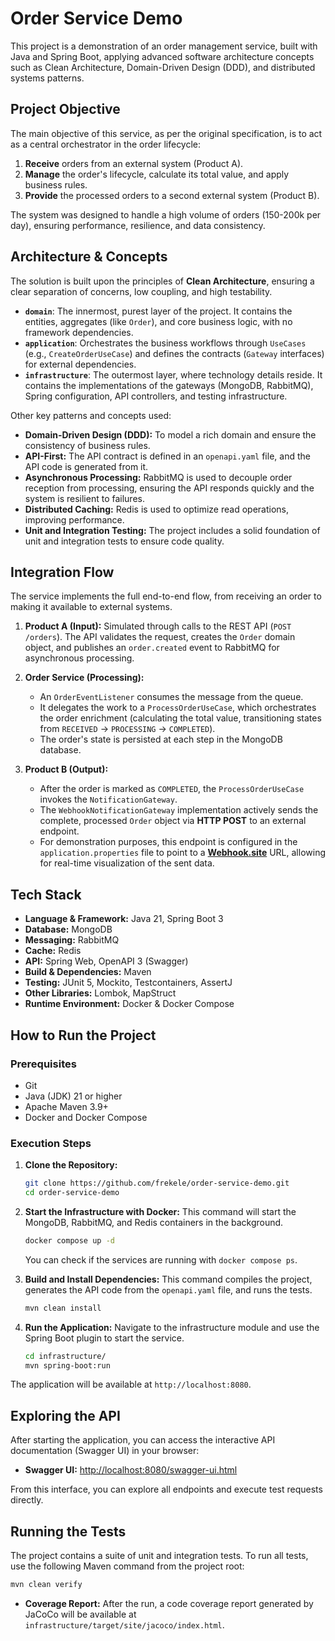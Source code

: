 # Order Service Demo

This project is a demonstration of an order management service, built with Java and Spring Boot, applying advanced software architecture concepts such as Clean Architecture, Domain-Driven Design (DDD), and distributed systems patterns.

## Project Objective

The main objective of this service, as per the original specification, is to act as a central orchestrator in the order lifecycle:
1.  **Receive** orders from an external system (Product A).
2.  **Manage** the order's lifecycle, calculate its total value, and apply business rules.
3.  **Provide** the processed orders to a second external system (Product B).

The system was designed to handle a high volume of orders (150-200k per day), ensuring performance, resilience, and data consistency.

## Architecture & Concepts

The solution is built upon the principles of **Clean Architecture**, ensuring a clear separation of concerns, low coupling, and high testability.

* **`domain`**: The innermost, purest layer of the project. It contains the entities, aggregates (like `Order`), and core business logic, with no framework dependencies.
* **`application`**: Orchestrates the business workflows through `UseCases` (e.g., `CreateOrderUseCase`) and defines the contracts (`Gateway` interfaces) for external dependencies.
* **`infrastructure`**: The outermost layer, where technology details reside. It contains the implementations of the gateways (MongoDB, RabbitMQ), Spring configuration, API controllers, and testing infrastructure.

Other key patterns and concepts used:
* **Domain-Driven Design (DDD):** To model a rich domain and ensure the consistency of business rules.
* **API-First:** The API contract is defined in an `openapi.yaml` file, and the API code is generated from it.
* **Asynchronous Processing:** RabbitMQ is used to decouple order reception from processing, ensuring the API responds quickly and the system is resilient to failures.
* **Distributed Caching:** Redis is used to optimize read operations, improving performance.
* **Unit and Integration Testing:** The project includes a solid foundation of unit and integration tests to ensure code quality.

## Integration Flow

The service implements the full end-to-end flow, from receiving an order to making it available to external systems.

1.  **Product A (Input):** Simulated through calls to the REST API (`POST /orders`). The API validates the request, creates the `Order` domain object, and publishes an `order.created` event to RabbitMQ for asynchronous processing.

2.  **Order Service (Processing):**
    * An `OrderEventListener` consumes the message from the queue.
    * It delegates the work to a `ProcessOrderUseCase`, which orchestrates the order enrichment (calculating the total value, transitioning states from `RECEIVED` -> `PROCESSING` -> `COMPLETED`).
    * The order's state is persisted at each step in the MongoDB database.

3.  **Product B (Output):**
    * After the order is marked as `COMPLETED`, the `ProcessOrderUseCase` invokes the `NotificationGateway`.
    * The `WebhookNotificationGateway` implementation actively sends the complete, processed `Order` object via **HTTP POST** to an external endpoint.
    * For demonstration purposes, this endpoint is configured in the `application.properties` file to point to a **[Webhook.site](https://webhook.site/)** URL, allowing for real-time visualization of the sent data.

## Tech Stack

* **Language & Framework:** Java 21, Spring Boot 3
* **Database:** MongoDB
* **Messaging:** RabbitMQ
* **Cache:** Redis
* **API:** Spring Web, OpenAPI 3 (Swagger)
* **Build & Dependencies:** Maven
* **Testing:** JUnit 5, Mockito, Testcontainers, AssertJ
* **Other Libraries:** Lombok, MapStruct
* **Runtime Environment:** Docker & Docker Compose

## How to Run the Project

### Prerequisites
* Git
* Java (JDK) 21 or higher
* Apache Maven 3.9+
* Docker and Docker Compose

### Execution Steps

1.  **Clone the Repository:**
    ```sh
    git clone https://github.com/frekele/order-service-demo.git
    cd order-service-demo
    ```

2.  **Start the Infrastructure with Docker:**
    This command will start the MongoDB, RabbitMQ, and Redis containers in the background.
    ```sh
    docker compose up -d
    ```
    You can check if the services are running with `docker compose ps`.

3.  **Build and Install Dependencies:**
    This command compiles the project, generates the API code from the `openapi.yaml` file, and runs the tests.
    ```sh
    mvn clean install
    ```

4.  **Run the Application:**
    Navigate to the infrastructure module and use the Spring Boot plugin to start the service.
    ```sh
    cd infrastructure/
    mvn spring-boot:run
    ```

The application will be available at `http://localhost:8080`.

## Exploring the API

After starting the application, you can access the interactive API documentation (Swagger UI) in your browser:

* **Swagger UI:** [http://localhost:8080/swagger-ui.html](http://localhost:8080/swagger-ui.html)

From this interface, you can explore all endpoints and execute test requests directly.

## Running the Tests

The project contains a suite of unit and integration tests. To run all tests, use the following Maven command from the project root:

```sh
mvn clean verify
```
* **Coverage Report:** After the run, a code coverage report generated by JaCoCo will be available at `infrastructure/target/site/jacoco/index.html`.